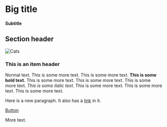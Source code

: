 # Big title
#### Subtitle

## Section header
![Cats](https://upload.wikimedia.org/wikipedia/commons/0/0b/Cat_poster_1.jpg)
### This is an item header
Normal text.
This is some more text. This is some more text. **This is some bold text.** This is some more text. This is some more text.
This is some more text. *This is some italic text*. This is some more text. This is some more text. This is some more text.

Here is a new paragraph. It also has a [link](https://www.example.com) in it.

<div class="centred"><a class="button" href="https://www.example.com">Button</a></div>

More text.
